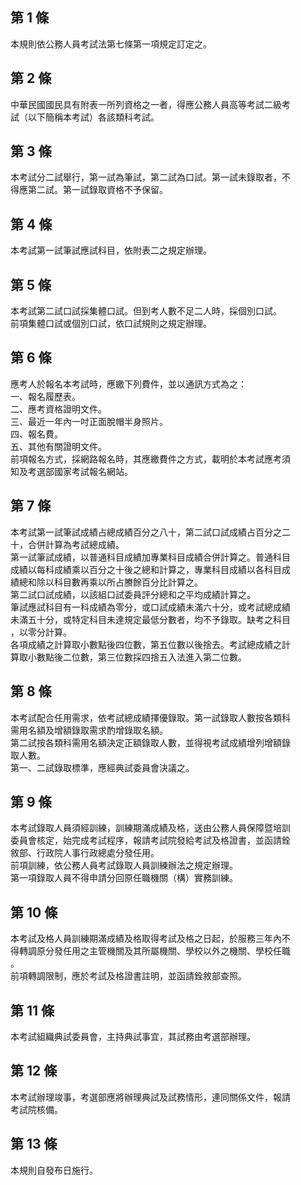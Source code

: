第 1 條
-------
本規則依公務人員考試法第七條第一項規定訂定之。

第 2 條
-------
中華民國國民具有附表一所列資格之一者，得應公務人員高等考試二級考  
試（以下簡稱本考試）各該類科考試。

第 3 條
-------
本考試分二試舉行，第一試為筆試，第二試為口試。第一試未錄取者，不  
得應第二試。第一試錄取資格不予保留。

第 4 條
-------
本考試第一試筆試應試科目，依附表二之規定辦理。

第 5 條
-------
本考試第二試口試採集體口試。但到考人數不足二人時，採個別口試。  
前項集體口試或個別口試，依口試規則之規定辦理。

第 6 條
-------
應考人於報名本考試時，應繳下列費件，並以通訊方式為之：  
一、報名履歷表。  
二、應考資格證明文件。  
三、最近一年內一吋正面脫帽半身照片。  
四、報名費。  
五、其他有關證明文件。  
前項報名方式，採網路報名時，其應繳費件之方式，載明於本考試應考須  
知及考選部國家考試報名網站。

第 7 條
-------
本考試第一試筆試成績占總成績百分之八十，第二試口試成績占百分之二  
十，合併計算為考試總成績。  
第一試筆試成績，以普通科目成績加專業科目成績合併計算之。普通科目  
成績以每科成績乘以百分之十後之總和計算之，專業科目成績以各科目成  
績總和除以科目數再乘以所占賸餘百分比計算之。  
第二試口試成績，以該組口試委員評分總和之平均成績計算之。  
筆試應試科目有一科成績為零分，或口試成績未滿六十分，或考試總成績  
未滿五十分，或特定科目未達規定最低分數者，均不予錄取。缺考之科目  
，以零分計算。  
各項成績之計算取小數點後四位數，第五位數以後捨去。考試總成績之計  
算取小數點後二位數，第三位數採四捨五入法進入第二位數。

第 8 條
-------
本考試配合任用需求，依考試總成績擇優錄取。第一試錄取人數按各類科  
需用名額及增額錄取需求酌增錄取名額。  
第二試按各類科需用名額決定正額錄取人數，並得視考試成績增列增額錄  
取人數。  
第一、二試錄取標準，應經典試委員會決議之。

第 9 條
-------
本考試錄取人員須經訓練，訓練期滿成績及格，送由公務人員保障暨培訓  
委員會核定，始完成考試程序，報請考試院發給考試及格證書，並函請銓  
敘部、行政院人事行政總處分發任用。  
前項訓練，依公務人員考試錄取人員訓練辦法之規定辦理。  
第一項錄取人員不得申請分回原任職機關（構）實務訓練。

第 10 條
--------
本考試及格人員訓練期滿成績及格取得考試及格之日起，於服務三年內不  
得轉調原分發任用之主管機關及其所屬機關、學校以外之機關、學校任職  
。  
前項轉調限制，應於考試及格證書註明，並函請銓敘部查照。

第 11 條
--------
本考試組織典試委員會，主持典試事宜，其試務由考選部辦理。

第 12 條
--------
本考試辦理竣事，考選部應將辦理典試及試務情形，連同關係文件，報請  
考試院核備。

第 13 條
--------
本規則自發布日施行。


